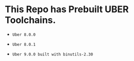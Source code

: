 <h1>This Repo has Prebuilt UBER Toolchains.</h1>
<ul><li><code>Uber 8.0.0</code></li></ul>
<ul><li><code>Uber 8.0.1</code></li></ul>
<ul><li><code>Uber 9.0.0 built with binutils-2.30</code></li></ul>
